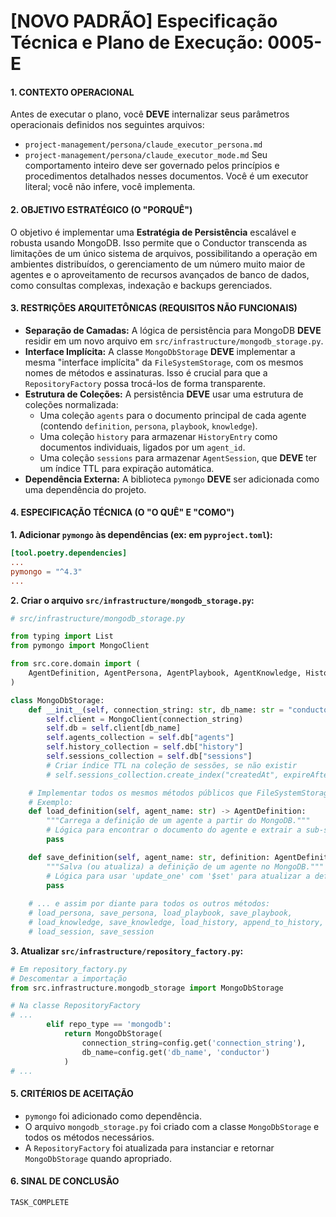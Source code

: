 # [NOVO PADRÃO] Especificação Técnica e Plano de Execução: 0005-E

#### **1. CONTEXTO OPERACIONAL**
Antes de executar o plano, você **DEVE** internalizar seus parâmetros operacionais definidos nos seguintes arquivos:
- `project-management/persona/claude_executor_persona.md`
- `project-management/persona/claude_executor_mode.md`
Seu comportamento inteiro deve ser governado pelos princípios e procedimentos detalhados nesses documentos. Você é um executor literal; você não infere, você implementa.

#### **2. OBJETIVO ESTRATÉGICO (O "PORQUÊ")**
O objetivo é implementar uma **Estratégia de Persistência** escalável e robusta usando MongoDB. Isso permite que o Conductor transcenda as limitações de um único sistema de arquivos, possibilitando a operação em ambientes distribuídos, o gerenciamento de um número muito maior de agentes e o aproveitamento de recursos avançados de banco de dados, como consultas complexas, indexação e backups gerenciados.

#### **3. RESTRIÇÕES ARQUITETÔNICAS (REQUISITOS NÃO FUNCIONAIS)**
- **Separação de Camadas:** A lógica de persistência para MongoDB **DEVE** residir em um novo arquivo em `src/infrastructure/mongodb_storage.py`.
- **Interface Implícita:** A classe `MongoDbStorage` **DEVE** implementar a mesma "interface implícita" da `FileSystemStorage`, com os mesmos nomes de métodos e assinaturas. Isso é crucial para que a `RepositoryFactory` possa trocá-los de forma transparente.
- **Estrutura de Coleções:** A persistência **DEVE** usar uma estrutura de coleções normalizada:
    - Uma coleção `agents` para o documento principal de cada agente (contendo `definition`, `persona`, `playbook`, `knowledge`).
    - Uma coleção `history` para armazenar `HistoryEntry` como documentos individuais, ligados por um `agent_id`.
    - Uma coleção `sessions` para armazenar `AgentSession`, que **DEVE** ter um índice TTL para expiração automática.
- **Dependência Externa:** A biblioteca `pymongo` **DEVE** ser adicionada como uma dependência do projeto.

#### **4. ESPECIFICAÇÃO TÉCNICA (O "O QUÊ" E "COMO")**

**1. Adicionar `pymongo` às dependências (ex: em `pyproject.toml`):**
```toml
[tool.poetry.dependencies]
...
pymongo = "^4.3"
...
```

**2. Criar o arquivo `src/infrastructure/mongodb_storage.py`:**
```python
# src/infrastructure/mongodb_storage.py

from typing import List
from pymongo import MongoClient

from src.core.domain import (
    AgentDefinition, AgentPersona, AgentPlaybook, AgentKnowledge, HistoryEntry, AgentSession
)

class MongoDbStorage:
    def __init__(self, connection_string: str, db_name: str = "conductor"):
        self.client = MongoClient(connection_string)
        self.db = self.client[db_name]
        self.agents_collection = self.db["agents"]
        self.history_collection = self.db["history"]
        self.sessions_collection = self.db["sessions"]
        # Criar índice TTL na coleção de sessões, se não existir
        # self.sessions_collection.create_index("createdAt", expireAfterSeconds=86400)

    # Implementar todos os mesmos métodos públicos que FileSystemStorage
    # Exemplo:
    def load_definition(self, agent_name: str) -> AgentDefinition:
        """Carrega a definição de um agente a partir do MongoDB."""
        # Lógica para encontrar o documento do agente e extrair a sub-seção 'definition'.
        pass

    def save_definition(self, agent_name: str, definition: AgentDefinition):
        """Salva (ou atualiza) a definição de um agente no MongoDB."""
        # Lógica para usar 'update_one' com '$set' para atualizar a definição.
        pass
    
    # ... e assim por diante para todos os outros métodos:
    # load_persona, save_persona, load_playbook, save_playbook,
    # load_knowledge, save_knowledge, load_history, append_to_history,
    # load_session, save_session

```

**3. Atualizar `src/infrastructure/repository_factory.py`:**

```python
# Em repository_factory.py
# Descomentar a importação
from src.infrastructure.mongodb_storage import MongoDbStorage

# Na classe RepositoryFactory
# ...
        elif repo_type == 'mongodb':
            return MongoDbStorage(
                connection_string=config.get('connection_string'),
                db_name=config.get('db_name', 'conductor')
            )
# ...
```

#### **5. CRITÉRIOS DE ACEITAÇÃO**
- `pymongo` foi adicionado como dependência.
- O arquivo `mongodb_storage.py` foi criado com a classe `MongoDbStorage` e todos os métodos necessários.
- A `RepositoryFactory` foi atualizada para instanciar e retornar `MongoDbStorage` quando apropriado.

#### **6. SINAL DE CONCLUSÃO**
`TASK_COMPLETE`
